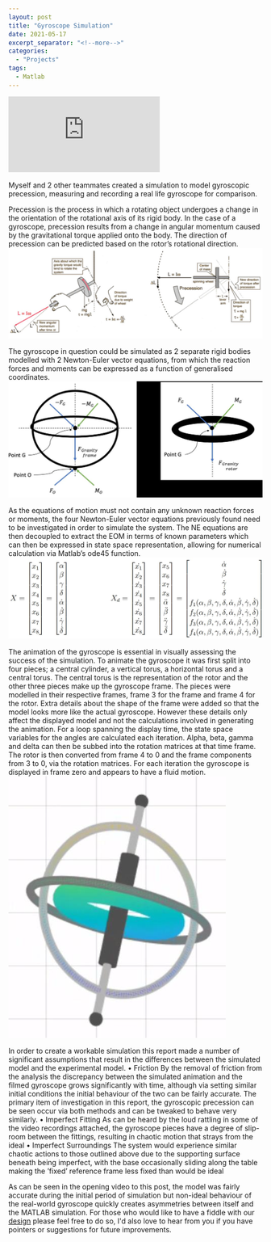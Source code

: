 ```yaml
---
layout: post
title: "Gyroscope Simulation"
date: 2021-05-17
excerpt_separator: "<!--more-->"
categories: 
  - "Projects"
tags:
  - Matlab
---
```


<div class="video-container">
  <iframe class="embed-responsive-item" src="https://www.youtube-nocookie.com/embed/Gj0Ke4ePJOY?controls=0&amp;" frameborder="0"  allowfullscreen></iframe>
</div>
<!--more-->

Myself and 2 other teammates created a simulation to model gyroscopic precession, measuring and recording a real life gyroscope for comparison.

Precession is the process in which a rotating object undergoes a change in the orientation of the rotational axis of its rigid body. In the case of a gyroscope, precession results from a change in angular momentum caused by the gravitational torque applied onto the body. The direction of precession can be predicted based on the rotor’s rotational direction.
![Fig 1](/assets/personal/gyro/gyro-1.jpg)

The gyroscope in question could be simulated as 2 separate rigid bodies modelled with 2 Newton-Euler vector equations, from which the reaction forces and moments can be expressed as a function of generalised coordinates.
![Fig 2](/assets/personal/gyro/gyro-2.jpg)

As the equations of motion must not contain any unknown reaction forces or
moments, the four Newton-Euler vector equations previously found need to be
investigated in order to simulate the system. The NE equations are then decoupled to extract the EOM in terms of known parameters which can then be expressed in state space representation, allowing for numerical calculation via Matlab’s ode45 function.
![Fig 3](/assets/personal/gyro/gyro-3.jpg)

The animation of the gyroscope is essential in visually assessing the success of the
simulation. To animate the gyroscope it was first split into four pieces; a central cylinder, a vertical torus, a horizontal torus and a central torus. The central torus is the representation of the rotor and the other three pieces make up the gyroscope frame. The pieces were modelled in their respective frames, frame 3 for the frame and frame 4 for the rotor. Extra details about the shape of the frame were added so that the model looks more like the actual gyroscope. However these details only affect the displayed model and not the calculations involved in generating the animation.
For a loop spanning the display time, the state space variables for the angles are calculated each iteration. Alpha, beta, gamma and delta can then be subbed into the rotation matrices at that time frame. The rotor is then converted from frame 4 to 0 and the frame components from 3 to 0, via the rotation matrices. For each iteration the gyroscope is displayed in frame zero and appears to have a fluid motion.
![Fig 4](/assets/personal/gyro/gyro-4.jpg)

In order to create a workable simulation this report made a number of significant assumptions that result in the differences between the simulated model and the experimental model.
• Friction
By the removal of friction from the analysis the discrepancy between the simulated
animation and the filmed gyroscope grows significantly with time, although via setting
similar initial conditions the initial behaviour of the two can be fairly accurate. The
primary item of investigation in this report, the gyroscopic precession can be seen occur via both methods and can be tweaked to behave very similarly.
• Imperfect Fitting
As can be heard by the loud rattling in some of the video recordings attached, the
gyroscope pieces have a degree of slip-room between the fittings, resulting in chaotic
motion that strays from the ideal
• Imperfect Surroundings
The system would experience similar chaotic actions to those outlined above due to the
supporting surface beneath being imperfect, with the base occasionally sliding along
the table making the ’fixed’ reference frame less fixed than would be ideal

As can be seen in the opening video to this post, the model was fairly accurate during the initial period of simulation but non-ideal behaviour of the real-world gyroscope quickly creates asymmetries between itself and the MATLAB simulation.  For those who would like to have a fiddle with our [design](https://github.com/joshuaallchin/GYROSCOPE2021) please feel free to do so, I'd also love to hear from you if you have pointers or suggestions for future improvements.
